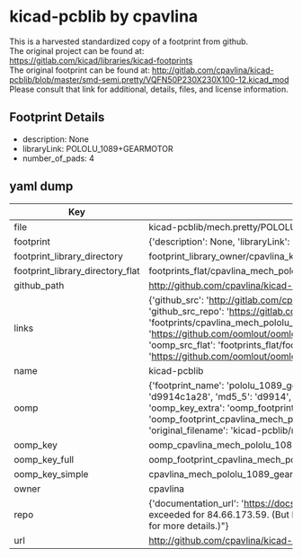 # kicad-pcblib by cpavlina  
This is a harvested standardized copy of a footprint from github.  
The original project can be found at:  
https://gitlab.com/kicad/libraries/kicad-footprints  
The original footprint can be found at:
http://gitlab.com/cpavlina/kicad-pcblib/blob/master/smd-semi.pretty/VQFN50P230X230X100-12.kicad_mod
Please consult that link for additional, details, files, and license information.  
## Footprint Details
* description: None  
* libraryLink: POLOLU_1089+GEARMOTOR  
* number_of_pads: 4  
## yaml dump  
| Key | Value |  
| --- | --- |  
| file | kicad-pcblib/mech.pretty/POLOLU_1089+GEARMOTOR.kicad_mod |  
| footprint | {'description': None, 'libraryLink': 'POLOLU_1089+GEARMOTOR', 'number_of_pads': 4} |  
| footprint_library_directory | footprint_library_owner/cpavlina_kicad-pcblib |  
| footprint_library_directory_flat | footprints_flat/cpavlina_mech_pololu_1089_gearmotor/working |  
| github_path | http://github.com/cpavlina/kicad-pcblib/blob/master/mech.pretty/POLOLU_1089+GEARMOTOR.kicad_mod |  
| links | {'github_src': 'http://gitlab.com/cpavlina/kicad-pcblib/blob/master/smd-semi.pretty/VQFN50P230X230X100-12.kicad_mod', 'github_src_repo': 'https://gitlab.com/kicad/libraries/kicad-footprints', 'oomp_bot': 'footprints/cpavlina_mech_pololu_1089_gearmotor/working', 'oomp_bot_github': 'https://github.com/oomlout/oomlout_oomp_footprint_bot/tree/main/footprints/cpavlina_mech_pololu_1089_gearmotor/working', 'oomp_src_flat': 'footprints_flat/footprints_flat/cpavlina_mech_pololu_1089_gearmotor/working', 'oomp_src_flat_github': 'https://github.com/oomlout/oomlout_oomp_footprint_src/tree/main/footprints_flat/cpavlina_mech_pololu_1089_gearmotor/working'} |  
| name | kicad-pcblib |  
| oomp | {'footprint_name': 'pololu_1089_gearmotor', 'library_name': 'mech', 'md5': 'd9914c1a288853e705aa839e047a70b4', 'md5_10': 'd9914c1a28', 'md5_5': 'd9914', 'md5_6': 'd9914c', 'oomp_key': 'oomp_cpavlina_mech_pololu_1089_gearmotor', 'oomp_key_extra': 'oomp_footprint_cpavlina_mech_pololu_1089_gearmotor', 'oomp_key_full': 'oomp_footprint_cpavlina_mech_pololu_1089_gearmotor_d9914c', 'oomp_key_simple': 'cpavlina_mech_pololu_1089_gearmotor', 'original_filename': 'kicad-pcblib/mech.pretty/POLOLU_1089+GEARMOTOR.kicad_mod', 'owner_name': 'cpavlina'} |  
| oomp_key | oomp_cpavlina_mech_pololu_1089_gearmotor |  
| oomp_key_full | oomp_footprint_cpavlina_mech_pololu_1089_gearmotor |  
| oomp_key_simple | cpavlina_mech_pololu_1089_gearmotor |  
| owner | cpavlina |  
| repo | {'documentation_url': 'https://docs.github.com/rest/overview/resources-in-the-rest-api#rate-limiting', 'message': "API rate limit exceeded for 84.66.173.59. (But here's the good news: Authenticated requests get a higher rate limit. Check out the documentation for more details.)"} |  
| url | http://github.com/cpavlina/kicad-pcblib |  

